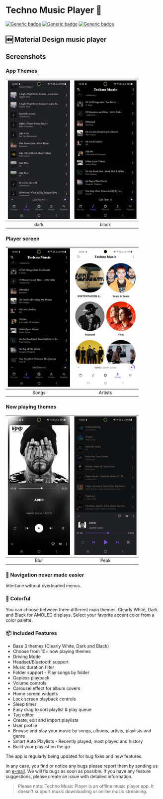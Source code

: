 # Techno Music Player 🎵

[![Generic badge](https://img.shields.io/badge/Platform-Android-green.svg)](https://github.com/himank10/Musicx)
[![Generic badge](https://img.shields.io/badge/minSdkVersion-21-green.svg)](https://github.com/himank10/Musicx)
[![Generic badge](https://img.shields.io/badge/Download-Google_Play-green.svg)]()

## 🆕 Material Design music player 

## Screenshots
### App Themes
| <img src="https://github.com/himank10/Musicx/blob/master/screenshots/Screenshot_20210304-164242_Techno%20Music.jpg?raw=true" width="200"/> | <img src="https://github.com/himank10/Musicx/blob/master/screenshots/Screenshot_20210304-164815_Techno%20Music.jpg?raw=true" width="200"/> |
|:---:|:---:|
| dark | black|

### Player screen
| <img src="https://github.com/himank10/Musicx/blob/master/screenshots/Screenshot_20210304-164815_Techno%20Music.jpg?raw=true" width="200"/>| <img src="https://github.com/himank10/Musicx/blob/master/screenshots/Screenshot_20210225-220641_Techno%20Music.jpg?raw=true" width="200"/>|
|:---:|:---:|
| Songs | Artists |

### Now playing themes

|   <img src="https://github.com/himank10/Musicx/blob/master/screenshots/Screenshot_20210303-142632_Techno%20Music.jpg?raw=true" width="200"/>|     <img src="https://github.com/himank10/Musicx/blob/master/screenshots/Screenshot_20210303-143550_Techno%20Music.jpg?raw=true" width="200"/>	|
|:-----:	|:-----:	|
| Blur | Peak 	|

### 🧭 Navigation never made easier 
Interface without overloaded menus.

### 🎨 Colorful
You can choose between three different main themes: Clearly White,
Dark and Black for AMOLED displays. Select your favorite accent
color from a color palette.

### 📦 Included Features
-  Base 3 themes (Clearly White, Dark and Black)
-  Choose from 10+ now playing themes
-  Driving Mode
-  Headset/Bluetooth support
-  Music duration filter
-  Folder support - Play songs by folder
-  Gapless playback
-  Volume controls
-  Carousel effect for album covers
-  Home screen widgets
-  Lock screen playback controls
-  Sleep timer
-  Easy drag to sort playlist & play queue
-  Tag editor
-  Create, edit and import playlists
-  User profile
-  Browse and play your music by songs, albums, artists, playlists and
  genre
-  Smart Auto Playlists - Recently played, most played and history
-  Build your playlist on the go

 The app is regularly being updated for bug fixes and new features.
 
In any case, you find or notice any bugs please report them by
sending us an [e-mail](mailto:himankkapahi123@gmail.com). We will fix bugs as soon as
possible.
If you have any feature suggestions, please create an issue with detailed information.


>Please note: Techno Music Player is an offline music player app. It
>doesn't support music downloading or online music streaming.
